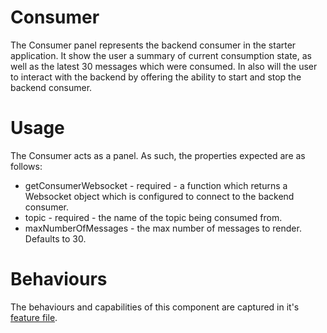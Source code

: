 # Consumer

The Consumer panel represents the backend consumer in the starter application.
It show the user a summary of current consumption state, as well as the latest
30 messages which were consumed. In also will the user to interact with the
backend by offering the ability to start and stop the backend consumer.

# Usage

The Consumer acts as a panel. As such, the properties expected are as follows:

- getConsumerWebsocket - required - a function which returns a Websocket object
which is configured to connect to the backend consumer.
- topic - required - the name of the topic being consumed from.
- maxNumberOfMessages - the max number of messages to render. Defaults to 30.

# Behaviours

The behaviours and capabilities of this component are captured in it's 
[feature file](./Consumer.feature).